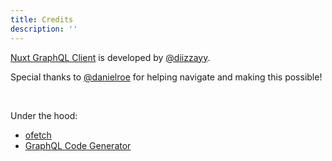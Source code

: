 ```yaml
---
title: Credits
description: ''
---
```


[Nuxt GraphQL Client](https://github.com/diizzayy/nuxt-graphql-client) is developed by [@diizzayy](https://github.com/diizzayy).

Special thanks to [@danielroe](https://github.com/danielroe) for helping navigate and making this possible!

<br>

Under the hood:
- [ofetch](https://github.com/unjs/ofetch)
- [GraphQL Code Generator](https://www.graphql-code-generator.com/)
